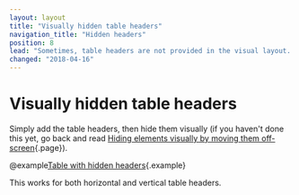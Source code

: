 ```yaml
---
layout: layout
title: "Visually hidden table headers"
navigation_title: "Hidden headers"
position: 8
lead: "Sometimes, table headers are not provided in the visual layout. This is feasible, as visual users often recognise the larger context of tables without the need for visual headers. For screen reader users though, table headers are always necessary."
changed: "2018-04-16"
---
```


# Visually hidden table headers

Simply add the table headers, then hide them visually (if you haven't done this yet, go back and read [Hiding elements visually by moving them off-screen](/examples/hiding-elements/visually){.page}).

@example[Table with hidden headers](table-with-hidden-headers){.example}

This works for both horizontal and vertical table headers.